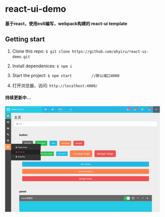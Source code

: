 # react-ui-demo
#### 基于react，使用es6编写，webpack构建的 react-ui template

## Getting start
1. Clone this repo:
`
$ git clone https://github.com/ahyiru/react-ui-demo.git
`

2. Install dependenices:
`
$ npm i
`

3. Start the project:
`
$ npm start 		//默认端口4000
`

4. 打开浏览器，访问: ` http://localhost:4000/ `

#### 持续更新中...

![ds](doc/ds.png)
